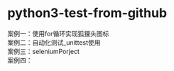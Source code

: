 # python3-test-from-github

案例一：使用for循环实现狐狸头图标<br>
案例二：自动化测试_unittest使用<br>
案例三：seleniumPorject<br>
案例四：